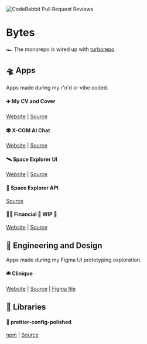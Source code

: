 ![CodeRabbit Pull Request Reviews](https://img.shields.io/coderabbit/prs/github/dvakatsiienko/bytes?utm_source=oss&utm_medium=github&utm_campaign=dvakatsiienko%2Fturborepo&labelColor=171717&color=FF570A&link=https%3A%2F%2Fcoderabbit.ai&label=CodeRabbit+Reviews)

# Bytes

🏎️ The monorepo is wired up with [turborepo](https://turbo.build/).

## 🛸 Apps

Apps made during my r'n'd or vibe coded.

#### ✈️ My CV and Cover

[Website](https://ripeluokte.vercel.app) |
[Source](https://github.com/dvakatsiienko/bytes/tree/main/apps/cv)

#### 👽 X-COM AI Chat

[Website](https://x-com-chat.vercel.app) |
[Source](https://github.com/dvakatsiienko/bytes/tree/main/apps/x-com-chat)

#### 🛰️ Space Explorer UI

[Website](https://space-explorer-ui.vercel.app) |
[Source](https://github.com/dvakatsiienko/bytes/tree/main/apps/space-explorer-ui)

#### 📡 Space Explorer API

[Source](https://github.com/dvakatsiienko/bytes/tree/main/apps/space-explorer-api)

#### 🏄‍♂️ Financial 🚧 WIP 🚧

[Website](https://financical.vercel.app/) |
[Source](https://github.com/dvakatsiienko/bytes/tree/main/apps/financial)

## 🎨 Engineering and Design

Apps made during my Figma UI prototyping exploration.

#### ☘️ Clinique

[Website](https://figmentation.vercel.app/clinique) |
[Source](https://github.com/dvakatsiienko/bytes/tree/main/apps/figmentation) |
[Figma file](https://www.figma.com/design/C83qYEFPJ8C66yIrTjEk29/Clinique?m=auto&t=p08olW2Pvhdsl68U-6)

## 🧰 Libraries

#### 💄 prettier-config-polished

[npm](https://www.npmjs.com/package/prettier-config-polished) |
[Source](https://github.com/dvakatsiienko/bytes/tree/main/packages/prettier-config-polished)
